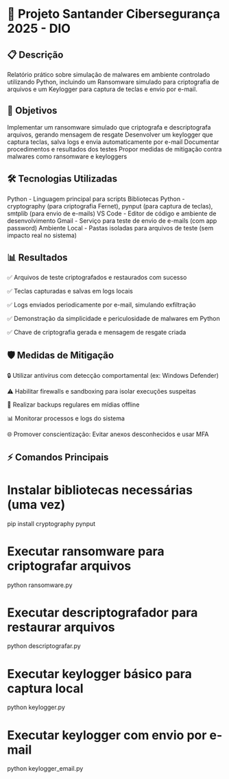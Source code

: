 # 🔐 Projeto Santander Cibersegurança 2025 - DIO

## 📋 Descrição

Relatório prático sobre simulação de malwares em ambiente controlado utilizando Python, incluindo um Ransomware simulado para criptografia de arquivos e um Keylogger para captura de teclas e envio por e-mail.

## 🎯 Objetivos

Implementar um ransomware simulado que criptografa e descriptografa arquivos, gerando mensagem de resgate
Desenvolver um keylogger que captura teclas, salva logs e envia automaticamente por e-mail
Documentar procedimentos e resultados dos testes
Propor medidas de mitigação contra malwares como ransomware e keyloggers

## 🛠️ Tecnologias Utilizadas

Python - Linguagem principal para scripts
Bibliotecas Python - cryptography (para criptografia Fernet), pynput (para captura de teclas), smtplib (para envio de e-mails)
VS Code - Editor de código e ambiente de desenvolvimento
Gmail - Serviço para teste de envio de e-mails (com app password)
Ambiente Local - Pastas isoladas para arquivos de teste (sem impacto real no sistema)

## 📊 Resultados

✅ Arquivos de teste criptografados e restaurados com sucesso

✅ Teclas capturadas e salvas em logs locais

✅ Logs enviados periodicamente por e-mail, simulando exfiltração

✅ Demonstração da simplicidade e periculosidade de malwares em Python

✅ Chave de criptografia gerada e mensagem de resgate criada

## 🛡️ Medidas de Mitigação

🔒 Utilizar antivírus com detecção comportamental (ex: Windows Defender)

⚠️ Habilitar firewalls e sandboxing para isolar execuções suspeitas

🔐 Realizar backups regulares em mídias offline

📊 Monitorar processos e logs do sistema

🌐 Promover conscientização: Evitar anexos desconhecidos e usar MFA

## ⚡ Comandos Principais

# Instalar bibliotecas necessárias (uma vez)
pip install cryptography pynput

# Executar ransomware para criptografar arquivos
python ransomware.py

# Executar descriptografador para restaurar arquivos
python descriptografar.py

# Executar keylogger básico para captura local
python keylogger.py

# Executar keylogger com envio por e-mail
python keylogger_email.py
